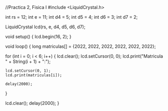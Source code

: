 //Practica 2, Fisica I
#include <LiquidCrystal.h>

int rs = 12;
int e = 11;
int d4 = 5;
int d5 = 4;
int d6 = 3;
int d7 = 2;

LiquidCrystal lcd(rs, e, d4, d5, d6, d7);

void setup() {
  lcd.begin(16, 2);
}

void loop() {
  long matriculas[] = {2022, 2022, 2022, 2022, 2022, 2022};

  for (int i = 0; i < 6; i++) {
    lcd.clear();
    lcd.setCursor(0, 0);
    lcd.print("Matricula " + String(i + 1) + ":");
    
    lcd.setCursor(0, 1);
    lcd.print(matriculas[i]);
    
    delay(2000);
  }

  lcd.clear();
  delay(2000);
}
